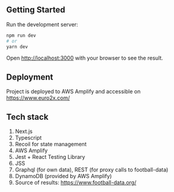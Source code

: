 ## Getting Started

Run the development server:

```bash
npm run dev
# or
yarn dev
```

Open [http://localhost:3000](http://localhost:3000) with your browser to see the result.

## Deployment

Project is deployed to AWS Amplify and accessible on https://www.euro2x.com/

## Tech stack

1. Next.js
1. Typescript
1. Recoil for state management
1. AWS Amplify
1. Jest + React Testing Library
1. JSS
1. Graphql (for own data), REST (for proxy calls to football-data)
1. DynamoDB (provided by AWS Amplify)
1. Source of results: https://www.football-data.org/ 
